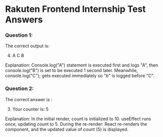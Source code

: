 # Rakuten Frontend Internship Test Answers

### Question 1: 

The correct output is:

4. A C B

Explanation:
 Console.log("A") statement is executed first and logs "A", then console.log("B") is set to be executed 1 second later. Meanwhile, console.log("C"); gets executed immediately so "b" is logged before "C".

 ### Question 2: 

 The correct answer is :

 3. Your counter is: 5

Explanation:
  In the initial render, count is initialized to 10. useEffect runs once, updating count to 5.
During the re-render: React re-renders the component, and the updated value of count (5) is displayed.
